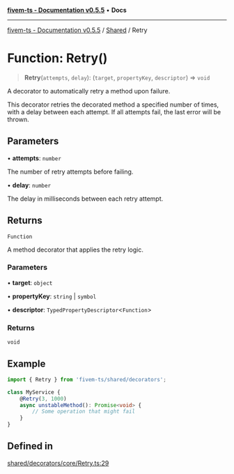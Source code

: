 [**fivem-ts - Documentation v0.5.5**](../../../README.md) • **Docs**

***

[fivem-ts - Documentation v0.5.5](../../../README.md) / [Shared](../README.md) / Retry

# Function: Retry()

> **Retry**(`attempts`, `delay`): (`target`, `propertyKey`, `descriptor`) => `void`

A decorator to automatically retry a method upon failure.

This decorator retries the decorated method a specified number of times, with a delay between each attempt.
If all attempts fail, the last error will be thrown.

## Parameters

• **attempts**: `number`

The number of retry attempts before failing.

• **delay**: `number`

The delay in milliseconds between each retry attempt.

## Returns

`Function`

A method decorator that applies the retry logic.

### Parameters

• **target**: `object`

• **propertyKey**: `string` \| `symbol`

• **descriptor**: `TypedPropertyDescriptor`\<`Function`\>

### Returns

`void`

## Example

```ts
import { Retry } from 'fivem-ts/shared/decorators';

class MyService {
    @Retry(3, 1000)
    async unstableMethod(): Promise<void> {
        // Some operation that might fail
    }
}
```

## Defined in

[shared/decorators/core/Retry.ts:29](https://github.com/Purpose-Dev/fivem-ts/blob/main/src/shared/decorators/core/Retry.ts#L29)
